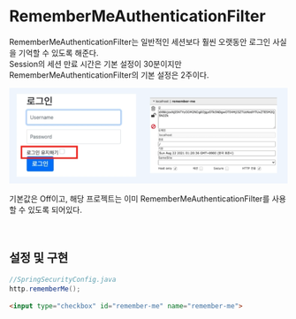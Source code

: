 # RememberMeAuthenticationFilter
RememberMeAuthenticationFilter는 일반적인 세션보다 훨씬 오랫동안 로그인 사실을 기억할 수 있도록 해준다.  
Session의 세션 만료 시간은 기본 설정이 30분이지만 RememberMeAuthenticationFilter의 기본 설정은 2주이다.

![Filter](../../../images/10.Filter%209.PNG)

기본값은 Off이고, 해당 프로젝트는 이미 RememberMeAuthenticationFilter를 사용할 수 있도록 되어있다.

<br>

## 설정 및 구현
```java
//SpringSecurityConfig.java
http.rememberMe();
```

```html
<input type="checkbox" id="remember-me" name="remember-me">
```